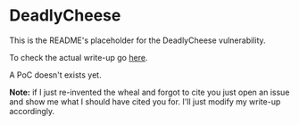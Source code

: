 # DeadlyCheese
This is the README's placeholder for the DeadlyCheese vulnerability.

To check the actual write-up go [here](https://github.com/andrealicheri/deadlycheese/blob/main/writeup.pdf).

A PoC doesn't exists yet.

**Note:** if I just re-invented the wheal and forgot to cite you just open an issue and show me what I should
have cited you for. I'll just modify my write-up accordingly.
